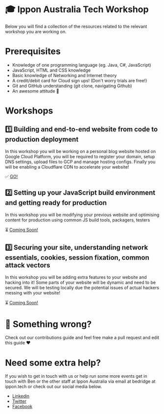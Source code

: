 # 🎓 Ippon Australia Tech Workshop 

Below you will find a collection of the resources related to the relevant workshop you are working on.

# Prerequisites
- Knowledge of one programming language (eg. Java, C#, JavaScript)
- JavaScript, HTML and CSS knowledge
- Basic knowledge of Networking and Internet theory
- A credit/debit card for Cloud sign ups! (Don't worry trials are free!)
- Git and GitHub understanding (git clone, navigating Github)
- An awesome attitude 💪

# Workshops

## 1️⃣ Building and end-to-end website from code to production deployment
In this workshop you will be working on a personal blog website hosted on Google Cloud Platform, you will be required to register your domain, setup DNS settings, upload files to GCP and manage hosting configs. Finally you will be enabling a Cloudflare CDN to accelerate your website!

✅ [GO!](Workshop_1_Website.MD)

## 2️⃣ Setting up your JavaScript build environment and getting ready for production
In this workshop you will be modifying your previous website and optimising content for production using common JS build tools, packagers, testers

⏳ [Coming Soon!](Workshop_2_JS_ENV)

## 3️⃣ Securing your site, understanding network essentials, cookies, session fixation, common attack vectors

In this workshop you will be adding extra features to your website and hacking into it! Some parts of your website will be dynamic and need to be secured. We will be testing locally due the potential issues of actual hackers messing with your website!

⏳ [Coming Soon!](Workshop_3_Security.MD)

# 🤔 Something wrong?
Check out our contributions guide and feel free make a pull request and edit this guide ❤️

# Need some extra help?

If you wish to get in touch with us or help run some more events get in touch with Ben or the other staff at Ippon Australia via email at bedridge at ippon.tech or check out our social media below.

- [Linkedin](https://linkedin.com/ippon-australia)
- [Twitter](https://twitter.com/ipponaustralia)
- [Facebook](https://facebook.com/IpponAustralia)

